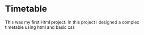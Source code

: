 # Timetable
This was my first Html project.
In this project i designed a complex timetable using html and basic css